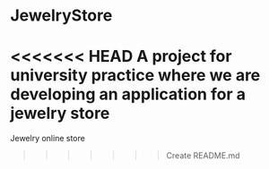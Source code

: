 # JewelryStore
<<<<<<< HEAD
A project for university practice where we are developing an application for a jewelry store
=======
Jewelry online store
>>>>>>> Create README.md
